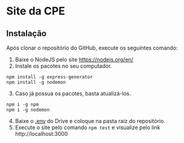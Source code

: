 # Site da CPE

## Instalação
Após clonar o repositório do GitHub, execute os seguintes comando:
1. Baixe o NodeJS pelo site https://nodejs.org/en/
2. Instale os pacotes no seu computador.
```
npm install -g express-generator
npm install -g nodemon
```
3. Caso já possua os pacotes, basta atualizá-los.
```
npm i -g npm
npm i -g nodemon
```
4. Baixe o [.env](https://drive.google.com/open?id=1yhZV7sEKbbk9mvf66MGlIR2NJIsA8Les) do Drive e coloque na pasta raiz do repositório.
5. Execute o site pelo comando ``` npm test ``` e visualize pelo link http://localhost:3000
